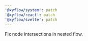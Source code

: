 ```yaml
---
'@xyflow/system': patch
'@xyflow/react': patch
'@xyflow/svelte': patch
---
```


Fix node intersections in nested flow.
